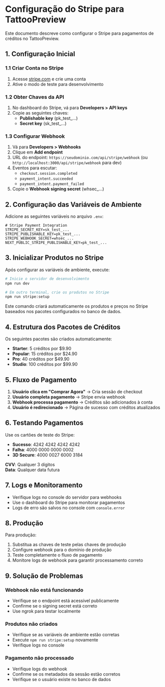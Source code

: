 # Configuração do Stripe para TattooPreview

Este documento descreve como configurar o Stripe para pagamentos de créditos no TattooPreview.

## 1. Configuração Inicial

### 1.1 Criar Conta no Stripe
1. Acesse [stripe.com](https://stripe.com) e crie uma conta
2. Ative o modo de teste para desenvolvimento

### 1.2 Obter Chaves da API
1. No dashboard do Stripe, vá para **Developers > API keys**
2. Copie as seguintes chaves:
   - **Publishable key** (pk_test_...)
   - **Secret key** (sk_test_...)

### 1.3 Configurar Webhook
1. Vá para **Developers > Webhooks**
2. Clique em **Add endpoint**
3. URL do endpoint: `https://seudominio.com/api/stripe/webhook` (ou `http://localhost:3000/api/stripe/webhook` para dev)
4. Eventos para escutar:
   - `checkout.session.completed`
   - `payment_intent.succeeded`
   - `payment_intent.payment_failed`
5. Copie o **Webhook signing secret** (whsec_...)

## 2. Configuração das Variáveis de Ambiente

Adicione as seguintes variáveis no arquivo `.env`:

```env
# Stripe Payment Integration
STRIPE_SECRET_KEY=sk_test_...
STRIPE_PUBLISHABLE_KEY=pk_test_...
STRIPE_WEBHOOK_SECRET=whsec_...
NEXT_PUBLIC_STRIPE_PUBLISHABLE_KEY=pk_test_...
```

## 3. Inicializar Produtos no Stripe

Após configurar as variáveis de ambiente, execute:

```bash
# Inicie o servidor de desenvolvimento
npm run dev

# Em outro terminal, crie os produtos no Stripe
npm run stripe:setup
```

Este comando criará automaticamente os produtos e preços no Stripe baseados nos pacotes configurados no banco de dados.

## 4. Estrutura dos Pacotes de Créditos

Os seguintes pacotes são criados automaticamente:

- **Starter**: 5 créditos por $9.90
- **Popular**: 15 créditos por $24.90
- **Pro**: 40 créditos por $49.90
- **Studio**: 100 créditos por $99.90

## 5. Fluxo de Pagamento

1. **Usuário clica em "Comprar Agora"** → Cria sessão de checkout
2. **Usuário completa pagamento** → Stripe envia webhook
3. **Webhook processa pagamento** → Créditos são adicionados à conta
4. **Usuário é redirecionado** → Página de sucesso com créditos atualizados

## 6. Testando Pagamentos

Use os cartões de teste do Stripe:

- **Sucesso**: 4242 4242 4242 4242
- **Falha**: 4000 0000 0000 0002
- **3D Secure**: 4000 0027 6000 3184

**CVV**: Qualquer 3 dígitos  
**Data**: Qualquer data futura

## 7. Logs e Monitoramento

- Verifique logs no console do servidor para webhooks
- Use o dashboard do Stripe para monitorar pagamentos
- Logs de erro são salvos no console com `console.error`

## 8. Produção

Para produção:

1. Substitua as chaves de teste pelas chaves de produção
2. Configure webhook para o domínio de produção
3. Teste completamente o fluxo de pagamento
4. Monitore logs de webhook para garantir processamento correto

## 9. Solução de Problemas

### Webhook não está funcionando
- Verifique se o endpoint está acessível publicamente
- Confirme se o signing secret está correto
- Use ngrok para testar localmente

### Produtos não criados
- Verifique se as variáveis de ambiente estão corretas
- Execute `npm run stripe:setup` novamente
- Verifique logs no console

### Pagamento não processado
- Verifique logs do webhook
- Confirme se os metadados da sessão estão corretos
- Verifique se o usuário existe no banco de dados